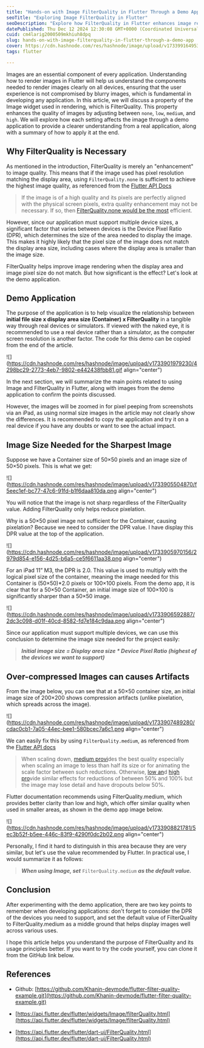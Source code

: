 ```yaml
---
title: "Hands-on with Image FilterQuality in Flutter Through a Demo App"
seoTitle: "Exploring Image FilterQuality in Flutter"
seoDescription: "Explore how FilterQuality in Flutter enhances image rendering across devices through a detailed demo app and practical insights"
datePublished: Thu Dec 12 2024 12:30:08 GMT+0000 (Coordinated Universal Time)
cuid: cm4larig2000509mkhiuh8dpq
slug: hands-on-with-image-filterquality-in-flutter-through-a-demo-app
cover: https://cdn.hashnode.com/res/hashnode/image/upload/v1733991649533/55788d60-7567-4dd1-8aae-06d40daadcb5.png
tags: flutter

---
```


Images are an essential component of every application. Understanding how to render images in Flutter will help us understand the components needed to render images clearly on all devices, ensuring that the user experience is not compromised by blurry images, which is fundamental in developing any application. In this article, we will discuss a property of the Image widget used in rendering, which is FilterQuality. This property enhances the quality of images by adjusting between `none`, `low`, `medium`, and `high`. We will explore how each setting affects the image through a demo application to provide a clearer understanding from a real application, along with a summary of how to apply it at the end.

## **Why FilterQuality is Necessary**

As mentioned in the introduction, FilterQuality is merely an "enhancement" to image quality. This means that if the image used has pixel resolution matching the display area, using `FilterQuality.none` is sufficient to achieve the highest image quality, as referenced from the [Flutter API Docs](https://api.flutter.dev/flutter/widgets/Image/filterQuality.html)

> If the image is of a high quality and its pixels are perfectly aligned with the physical screen pixels, extra quality enhancement may not be necessary. If so, then [FilterQuality.none would be the most](https://api.flutter.dev/flutter/dart-ui/FilterQuality.html) efficient.

However, since our application must support multiple device sizes, a significant factor that varies between devices is the Device Pixel Ratio (DPR), which determines the size of the area needed to display the image. This makes it highly likely that the pixel size of the image does not match the display area size, including cases where the display area is smaller than the image size.

FilterQuality helps improve image rendering when the display area and image pixel size do not match. But how significant is the effect? Let's look at the demo application.

## **Demo Application**

The purpose of the application is to help visualize the relationship between **initial file size x display area size (Container) x FilterQuality** in a tangible way through real devices or simulators. If viewed with the naked eye, it is recommended to use a real device rather than a simulator, as the computer screen resolution is another factor. The code for this demo can be copied from the end of the article.

![](https://cdn.hashnode.com/res/hashnode/image/upload/v1733901979230/4298bc29-2773-4eb7-9802-e442438fbb81.gif align="center")

In the next section, we will summarize the main points related to using Image and FilterQuality in Flutter, along with images from the demo application to confirm the points discussed.

However, the images will be zoomed in for pixel peeping from screenshots via an iPad, as using normal size images in the article may not clearly show the differences. It is recommended to copy the application and try it on a real device if you have any doubts or want to see the actual impact.

## **Image Size Needed for the Sharpest Image**

Suppose we have a Container size of 50×50 pixels and an image size of 50×50 pixels. This is what we get:

![](https://cdn.hashnode.com/res/hashnode/image/upload/v1733905504870/f5eec1ef-bc77-47c6-91fd-b1f6daa810da.png align="center")

You will notice that the image is not sharp regardless of the FilterQuality value. Adding FilterQuality only helps reduce pixelation.

Why is a 50×50 pixel image not sufficient for the Container, causing pixelation? Because we need to consider the DPR value. I have display this DPR value at the top of the application.

![](https://cdn.hashnode.com/res/hashnode/image/upload/v1733905970156/2979d854-e156-4d25-b6a5-ce5f6611aa38.png align="center")

For an iPad 11” M3, the DPR is 2.0. This value is used to multiply with the logical pixel size of the container, meaning the image needed for this Container is (50×50)\*2.0 pixels or 100×100 pixels. From the demo app, it is clear that for a 50×50 Container, an initial image size of 100×100 is significantly sharper than a 50×50 image.

![](https://cdn.hashnode.com/res/hashnode/image/upload/v1733906592887/2dc3c098-d01f-40cd-8582-fd7e184c9daa.png align="center")

Since our application must support multiple devices, we can use this conclusion to determine the image size needed for the project easily:

> ***Initial image size = Display area size \* Device Pixel Ratio (highest of the devices we want to support)***

## **Over-compressed Images can causes Artifacts**

From the image below, you can see that at a 50×50 container size, an initial image size of 200×200 shows compression artifacts (unlike pixelation, which spreads across the image).

![](https://cdn.hashnode.com/res/hashnode/image/upload/v1733907489280/cdac0cb1-7a05-44ec-bee1-580bcec7a6c1.png align="center")

We can easily fix this by using `FilterQuality.medium`, as referenced from the [Flutter API docs](https://api.flutter.dev/flutter/dart-ui/FilterQuality.html)

> When scaling down, [medium provi](https://api.flutter.dev/flutter/dart-ui/FilterQuality.html)des the best quality especially when scaling an image to less than half its size or for animating the scale factor between such reductions. Otherwise, [low an](https://api.flutter.dev/flutter/dart-ui/FilterQuality.html)d [high pro](https://api.flutter.dev/flutter/dart-ui/FilterQuality.html)vide similar effects for reductions of between 50% and 100% but the image may lose detail and have dropouts below 50%.

Flutter documentation recommends using FilterQuality.medium, which provides better clarity than low and high, which offer similar quality when used in smaller areas, as shown in the demo app image below.

![](https://cdn.hashnode.com/res/hashnode/image/upload/v1733908821781/5ec3b52f-b5ee-446c-83f9-4290f0dc2b02.png align="center")

Personally, I find it hard to distinguish in this area because they are very similar, but let's use the value recommended by Flutter. In practical use, I would summarize it as follows:

> ***When using Image, set*** `FilterQuality.medium` ***as the default value.***

## **Conclusion**

After experimenting with the demo application, there are two key points to remember when developing applications: don't forget to consider the DPR of the devices you need to support, and set the default value of FilterQuality to FilterQuality.medium as a middle ground that helps display images well across various uses.

I hope this article helps you understand the purpose of FilterQuality and its usage principles better. If you want to try the code yourself, you can clone it from the GitHub link below.

## References

* Github: [https://github.com/Khanin-devmode/flutter-filter-quality-example.git](https://github.com/Khanin-devmode/flutter-filter-quality-example.git)
    
* [https://api.flutter.dev/flutter/widgets/Image/filterQuality.html](https://api.flutter.dev/flutter/widgets/Image/filterQuality.html)
    
* [https://api.flutter.dev/flutter/dart-ui/FilterQuality.html](https://api.flutter.dev/flutter/dart-ui/FilterQuality.html)